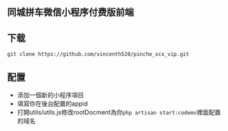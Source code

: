 ## 同城拼车微信小程序付费版前端

## 下载
`git clone https://github.com/vincenth520/pinche_xcx_vip.git`

## 配置
- 添加一個新的小程序項目
- 填寫你在後台配置的appid
- 打開utils/utils.js修改rootDocment為你`php artisan start:codems`裡面配置的域名

